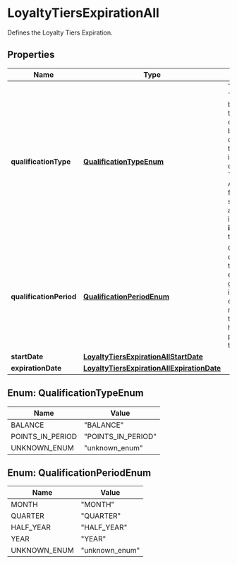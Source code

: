 

# LoyaltyTiersExpirationAll

Defines the Loyalty Tiers Expiration.

## Properties

| Name | Type | Description | Notes |
|------------ | ------------- | ------------- | -------------|
|**qualificationType** | [**QualificationTypeEnum**](#QualificationTypeEnum) | Tier qualification.     &#x60;BALANCE&#x60;: Points balance is based on the customer&#39;s current points balance. Customers qualify for the tier if their points balance is in the points range of the tier.   &#x60;POINTS_IN_PERIOD&#x60;: A customer qualifies for the tier only if the sum of the accumulated points in a **defined time interval** reaches the tier threshold. |  |
|**qualificationPeriod** | [**QualificationPeriodEnum**](#QualificationPeriodEnum) | Customers can qualify for the tier if they collected enough points in a given time period. So, in addition to the customer having to reach a points range, they also need to have collected the points within a set time period.      | **Period** | **Definition** | |:---|:---| | **Calendar Month** | Points collected in one calendar month&lt;br&gt;January, February, March, etc. | | **Calendar Quarter** | Points collected in the quarter&lt;br&gt;- January - March&lt;br&gt;- April - June&lt;br&gt;- July - September&lt;br&gt;- October - December | | **Calendar Half-year** | Points collected in the half-year&lt;br&gt;- January - June&lt;br&gt;- July - December | | **Calendar Year** | Points collected in one calendar year&lt;br&gt;January - December | |  [optional] |
|**startDate** | [**LoyaltyTiersExpirationAllStartDate**](LoyaltyTiersExpirationAllStartDate.md) |  |  |
|**expirationDate** | [**LoyaltyTiersExpirationAllExpirationDate**](LoyaltyTiersExpirationAllExpirationDate.md) |  |  |



## Enum: QualificationTypeEnum

| Name | Value |
|---- | -----|
| BALANCE | &quot;BALANCE&quot; |
| POINTS_IN_PERIOD | &quot;POINTS_IN_PERIOD&quot; |
| UNKNOWN_ENUM | &quot;unknown_enum&quot; |



## Enum: QualificationPeriodEnum

| Name | Value |
|---- | -----|
| MONTH | &quot;MONTH&quot; |
| QUARTER | &quot;QUARTER&quot; |
| HALF_YEAR | &quot;HALF_YEAR&quot; |
| YEAR | &quot;YEAR&quot; |
| UNKNOWN_ENUM | &quot;unknown_enum&quot; |



